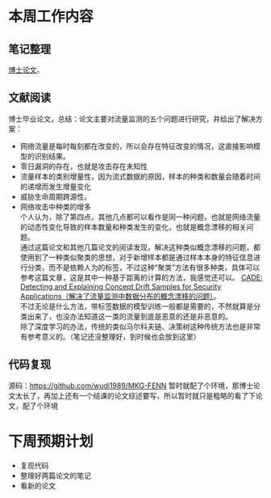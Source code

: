 # 本周工作内容  
## 笔记整理   
[博士论文](https://github.com/makabal/paper/blob/main/CADE/CADE%3A%20Detecting%20and%20Explaining%20Concept%20Drift%20Samples%20%20for%20Security%20Applications.md)。
## 文献阅读 
博士毕业论文，总结：论文主要对流量监测的五个问题进行研究，并给出了解决方案：  
* 网络流量是每时每刻都在改变的，所以会存在特征改变的情况，这直接影响模型的识别结果。  
* 零日漏洞的存在，也就是攻击存在未知性  
* 流量样本的类别增量性，因为流式数据的原因，样本的种类和数量会随着时间的递增而发生增量变化  
* 威胁生命周期跨源性。    
* 网络攻击中种类的增多  
个人认为，除了第四点，其他几点都可以看作是同一种问题，也就是网络流量的动态性变化导致的样本数量和种类发生的变化，也就是概念漂移的相关问题。  
通过这篇论文和其他几篇论文的阅读发现，解决这种类似概念漂移的问题，都使用到了一种类似聚类的思想，对于新增样本都是通过样本本身的特征信息进行分类，而不是依赖人为的标签，不过这种“聚类”方法有很多种类，具体可以参考这篇文章，这是其中一种基于距离的计算的方法，我感觉还可以。 [CADE: Detecting and Explaining Concept Drift Samples for Security Applications（解决了流量监测中数据分布的概念漂移的问题）](https://github.com/makabal/paper/blob/main/CADE/CADE%3A%20Detecting%20and%20Explaining%20Concept%20Drift%20Samples%20%20for%20Security%20Applications.md)。    
不过无论是什么方法，带标签数据的模型训练一般都是需要的，不然就算是分类出来了，也没办法知道这一类的流量到底是恶意的还是非恶意的。   
除了深度学习的办法，传统的类似马尔科夫链、决策树这种传统方法也是非常有参考意义的。（笔记还没整理好，到时候也会放到这里）  
## 代码复现 
源码：https://github.com/wudi1989/MKG-FENN
暂时就配了个环境，那博士论文太长了，再加上还有一个结课的论文综述要写，所以暂时就只是粗略的看了下论文，配了个环境
# 下周预期计划
* 复现代码
* 整理好两篇论文的笔记
* 看新的论文
